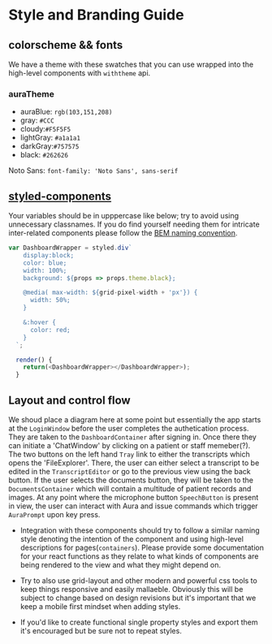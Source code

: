 # Style and Branding Guide

## colorscheme && fonts
We have a theme with these swatches that you can use wrapped into the high-level components with `withtheme` api.

### auraTheme
- auraBlue: `rgb(103,151,208)`
- gray: `#CCC`
- cloudy:`#F5F5F5`
- lightGray: `#a1a1a1`
- darkGray:`#757575`
- black: `#262626`

Noto Sans: `font-family: 'Noto Sans', sans-serif`

## [styled-components](https://github.com/styled-components/styled-components)
Your variables should be in upppercase like below; try to avoid using unnecessary classnames. If you do find yourself needing them for intricate inter-related components please follow the [BEM naming convention](http://getbem.com/naming/).
```javascript
var DashboardWrapper = styled.div`
    display:block;
    color: blue;
    width: 100%;
    background: ${props => props.theme.black};

    @media( max-width: ${grid-pixel-width + 'px'}) {
      width: 50%;
    }

    &:hover {
      color: red;
    }
  `;

  render() {
    return(<DashboardWrapper></DashboardWrapper>);
  }
```
## Layout and control flow

We shoud place a diagram here at some point but essentially the app starts at the `LoginWindow` before the user completes the authetication process. They are taken to the `DashboardContainer` after signing in. Once there they can initiate a 'ChatWindow' by clicking on a patient or staff memeber(?). The two buttons on the left hand `Tray` link to either the transcripts which opens the 'FileExplorer'. There, the user can either select a transcript to be edited in the `TranscriptEditor` or go to the previous view using the back button. If the user selects the documents button, they will be taken to the `DocumentsContainer` which will contain a multitude of patient records and images. At any point where the microphone button `SpeechButton` is present in view, the user can interact with Aura and issue commands which trigger `AuraPrompt` upon key press.

- Integration with these components should try to follow a similar naming style denoting the intention of the component and using high-level descriptions for pages(`containers`). Please provide some documentation for your react functions as they relate to what kinds of components are being rendered to the view and what they might depend on.

- Try to also use grid-layout and other modern and powerful css tools to keep things responsive and easily mallaeble. Obviously this will be subject to change based on design revisions but it's important that we keep a mobile first mindset when adding styles.

- If you'd like to create functional single property styles and export them it's encouraged but be sure not to repeat styles.
